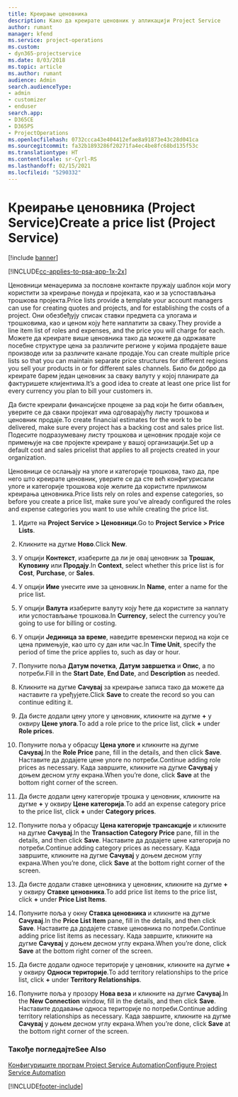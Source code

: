 ```yaml
---
title: Креирање ценовника
description: Како да креирате ценовник у апликацији Project Service
author: rumant
manager: kfend
ms.service: project-operations
ms.custom:
- dyn365-projectservice
ms.date: 8/03/2018
ms.topic: article
ms.author: rumant
audience: Admin
search.audienceType:
- admin
- customizer
- enduser
search.app:
- D365CE
- D365PS
- ProjectOperations
ms.openlocfilehash: 0732ccca43e404412efae8a91873e43c28d041ca
ms.sourcegitcommit: fa32b1893286f20271fa4ec4be8fc68bd135f53c
ms.translationtype: HT
ms.contentlocale: sr-Cyrl-RS
ms.lasthandoff: 02/15/2021
ms.locfileid: "5290332"
---
```

# <a name="create-a-price-list-project-service"></a><span data-ttu-id="aa361-103">Креирање ценовника (Project Service)</span><span class="sxs-lookup"><span data-stu-id="aa361-103">Create a price list (Project Service)</span></span>

[!include [banner](../includes/psa-now-project-operations.md)]

[!INCLUDE[cc-applies-to-psa-app-1x-2x](../includes/cc-applies-to-psa-app-1x-2x.md)]

<span data-ttu-id="aa361-104">Ценовници менаџерима за пословне контакте пружају шаблон који могу користити за креирање понуда и пројеката, као и за успостављања трошкова пројекта.</span><span class="sxs-lookup"><span data-stu-id="aa361-104">Price lists provide a template your account managers can use for creating quotes and projects, and for establishing the costs of a project.</span></span> <span data-ttu-id="aa361-105">Они обезбеђују списак ставки предмета са улогама и трошковима, као и ценом коју ћете наплатити за сваку.</span><span class="sxs-lookup"><span data-stu-id="aa361-105">They provide a line item list of roles and expenses, and the price you will charge for each.</span></span> <span data-ttu-id="aa361-106">Можете да креирате више ценовника тако да можете да одржавате посебне структуре цена за различите регионе у којима продајете ваше производе или за различите канале продаје.</span><span class="sxs-lookup"><span data-stu-id="aa361-106">You can create multiple price lists so that you can maintain separate price structures for different regions you sell your products in or for different sales channels.</span></span> <span data-ttu-id="aa361-107">Било би добро да креирате барем један ценовник за сваку валуту у којој планирате да фактуришете клијентима.</span><span class="sxs-lookup"><span data-stu-id="aa361-107">It’s a good idea to create at least one price list for every currency you plan to bill your customers in.</span></span>  
  
<span data-ttu-id="aa361-108">Да бисте креирали финансијске процене за рад који ће бити обављен, уверите се да сваки пројекат има одговарајућу листу трошкова и ценовник продаје.</span><span class="sxs-lookup"><span data-stu-id="aa361-108">To create financial estimates for the work to be delivered, make sure every project has a backing cost and sales price list.</span></span> <span data-ttu-id="aa361-109">Подесите подразумевану листу трошкова и ценовник продаје који се примењује на све пројекте креиране у вашој организацији.</span><span class="sxs-lookup"><span data-stu-id="aa361-109">Set up a default cost and sales pricelist that applies to all projects created in your organization.</span></span>  
  
<span data-ttu-id="aa361-110">Ценовници се ослањају на улоге и категорије трошкова, тако да, пре него што креирате ценовник, уверите се да сте већ конфигурисали улоге и категорије трошкова које желите да користите приликом креирања ценовника.</span><span class="sxs-lookup"><span data-stu-id="aa361-110">Price lists rely on roles and expense categories, so before you create a price list, make sure you’ve already configured the roles and expense categories you want to use while creating the price list.</span></span>  
  
1.  <span data-ttu-id="aa361-111">Идите на **Project Service > Ценовници**.</span><span class="sxs-lookup"><span data-stu-id="aa361-111">Go to **Project Service > Price Lists**.</span></span>  
  
2.  <span data-ttu-id="aa361-112">Кликните на дугме **Ново**.</span><span class="sxs-lookup"><span data-stu-id="aa361-112">Click **New**.</span></span>  
  
3.  <span data-ttu-id="aa361-113">У опцији **Контекст**, изаберите да ли је овај ценовник за **Трошак**, **Куповину** или **Продају**.</span><span class="sxs-lookup"><span data-stu-id="aa361-113">In **Context**, select whether this price list is for **Cost**, **Purchase**, or **Sales**.</span></span>  
  
4.  <span data-ttu-id="aa361-114">У опцији **Име** унесите име за ценовник.</span><span class="sxs-lookup"><span data-stu-id="aa361-114">In **Name**, enter a name for the price list.</span></span>  
  
5.  <span data-ttu-id="aa361-115">У опцији **Валута** изаберите валуту коју ћете да користите за наплату или успостављање трошкова.</span><span class="sxs-lookup"><span data-stu-id="aa361-115">In **Currency**, select the currency you’re going to use for billing or costing.</span></span>  
  
6.  <span data-ttu-id="aa361-116">У опцији **Јединица за време**, наведите временски период на који се цена примењује, као што су дан или час.</span><span class="sxs-lookup"><span data-stu-id="aa361-116">In **Time Unit**, specify the period of time the price applies to, such as day or hour.</span></span>  
  
7.  <span data-ttu-id="aa361-117">Попуните поља **Датум почетка**, **Датум завршетка** и **Опис**, а по потреби.</span><span class="sxs-lookup"><span data-stu-id="aa361-117">Fill in the **Start Date**, **End Date**, and **Description** as needed.</span></span>  
  
8.  <span data-ttu-id="aa361-118">Кликните на дугме **Сачувај** за креирање записа тако да можете да наставите га уређујете.</span><span class="sxs-lookup"><span data-stu-id="aa361-118">Click **Save** to create the record so you can continue editing it.</span></span>  
  
9. <span data-ttu-id="aa361-119">Да бисте додали цену улоге у ценовник, кликните на дугме **+** у оквиру **Цене улога**.</span><span class="sxs-lookup"><span data-stu-id="aa361-119">To add a role price to the price list, click **+** under **Role prices**.</span></span>  
  
10. <span data-ttu-id="aa361-120">Попуните поља у обрасцу **Цена улоге** и кликните на дугме **Сачувај**.</span><span class="sxs-lookup"><span data-stu-id="aa361-120">In the **Role Price** pane, fill in the details, and then click **Save**.</span></span> <span data-ttu-id="aa361-121">Наставите да додајете цене улоге по потреби.</span><span class="sxs-lookup"><span data-stu-id="aa361-121">Continue adding role prices as necessary.</span></span> <span data-ttu-id="aa361-122">Када завршите, кликните на дугме **Сачувај** у доњем десном углу екрана.</span><span class="sxs-lookup"><span data-stu-id="aa361-122">When you’re done, click **Save** at the bottom right corner of the screen.</span></span>  
  
11. <span data-ttu-id="aa361-123">Да бисте додали цену категорије трошка у ценовник, кликните на дугме **+** у оквиру **Цене категорија**.</span><span class="sxs-lookup"><span data-stu-id="aa361-123">To add an expense category price to the price list, click **+** under **Category prices**.</span></span>  
  
12. <span data-ttu-id="aa361-124">Попуните поља у обрасцу **Цена категорије трансакције** и кликните на дугме **Сачувај**.</span><span class="sxs-lookup"><span data-stu-id="aa361-124">In the **Transaction Category Price** pane, fill in the details, and then click **Save**.</span></span> <span data-ttu-id="aa361-125">Наставите да додајете цене категорија по потреби.</span><span class="sxs-lookup"><span data-stu-id="aa361-125">Continue adding category prices as necessary.</span></span> <span data-ttu-id="aa361-126">Када завршите, кликните на дугме **Сачувај** у доњем десном углу екрана.</span><span class="sxs-lookup"><span data-stu-id="aa361-126">When you’re done, click **Save** at the bottom right corner of the screen.</span></span>  
  
13. <span data-ttu-id="aa361-127">Да бисте додали ставке ценовника у ценовник, кликните на дугме **+** у оквиру **Ставке ценовника**.</span><span class="sxs-lookup"><span data-stu-id="aa361-127">To add price list items to the price list, click **+** under **Price List Items**.</span></span>  
  
14. <span data-ttu-id="aa361-128">Попуните поља у окну **Ставка ценовника** и кликните на дугме **Сачувај**.</span><span class="sxs-lookup"><span data-stu-id="aa361-128">In the **Price List Item** pane, fill in the details, and then click **Save**.</span></span> <span data-ttu-id="aa361-129">Наставите да додајете ставке ценовника по потреби.</span><span class="sxs-lookup"><span data-stu-id="aa361-129">Continue adding price list items as necessary.</span></span> <span data-ttu-id="aa361-130">Када завршите, кликните на дугме **Сачувај** у доњем десном углу екрана.</span><span class="sxs-lookup"><span data-stu-id="aa361-130">When you’re done, click **Save** at the bottom right corner of the screen.</span></span>  
  
15. <span data-ttu-id="aa361-131">Да бисте додали односе територије у ценовник, кликните на дугме **+** у оквиру **Односи територије**.</span><span class="sxs-lookup"><span data-stu-id="aa361-131">To add territory relationships to the price list, click **+** under **Territory Relationships**.</span></span>  
  
16. <span data-ttu-id="aa361-132">Попуните поља у прозору **Нова веза** и кликните на дугме **Сачувај**.</span><span class="sxs-lookup"><span data-stu-id="aa361-132">In the **New Connection** window, fill in the details, and then click **Save**.</span></span> <span data-ttu-id="aa361-133">Наставите додавање односа територије по потреби.</span><span class="sxs-lookup"><span data-stu-id="aa361-133">Continue adding territory relationships as necessary.</span></span> <span data-ttu-id="aa361-134">Када завршите, кликните на дугме **Сачувај** у доњем десном углу екрана.</span><span class="sxs-lookup"><span data-stu-id="aa361-134">When you’re done, click **Save** at the bottom right corner of the screen.</span></span>  
  
### <a name="see-also"></a><span data-ttu-id="aa361-135">Такође погледајте</span><span class="sxs-lookup"><span data-stu-id="aa361-135">See Also</span></span>  
 [<span data-ttu-id="aa361-136">Конфигуришите програм Project Service Automation</span><span class="sxs-lookup"><span data-stu-id="aa361-136">Configure Project Service Automation</span></span>](../psa/configure.md)


[!INCLUDE[footer-include](../includes/footer-banner.md)]